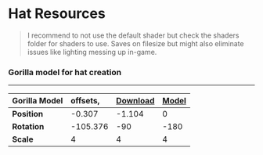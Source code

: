 # Hat Resources

>I recommend to not use the default shader but check the shaders folder for shaders to use.
Saves on filesize but might also eliminate issues like lighting messing up in-game.


### Gorilla model for hat creation
---
|Gorilla Model|offsets,           |[Download](https://discord.com/channels/810644499763691540/810663983106621501/834034424156782642)|[Model](https://discord.com/channels/810644499763691540/810663983106621501/834034424156782642) |
|---------------------|:---------|:---------|:---------|
|     **Position**    |	-0.307   |	-1.104  |	0      |
|     **Rotation**    |	-105.376 |	-90     |	-180   |
|      **Scale**      |	4        |	4       |	4      |
